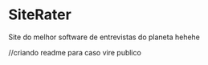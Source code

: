 # SiteRater

Site do melhor software de entrevistas do planeta hehehe

//criando readme para caso vire publico
